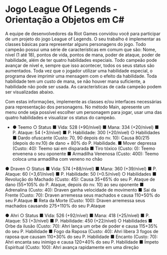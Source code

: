 # Jogo League Of Legends - Orientação a Objetos em C#

 A equipe de desenvolvedores da Riot Games convidou você para participar de um
projeto do jogo League of Legends. O seu trabalho é implementar as classes
básicas para representar alguns personagens do jogo. Todo campeão possui uma
série de características em comum que são: Nome, nível (1 até 18), pontos de vida,
pontos de mana, poder de ataque, poder de habilidade, além de ter quatro
habilidades especiais. Todo campeão pode avançar de nível e, sempre que isso
acontecer, todos os seus status são aumentados. Toda vez que o jogador utilizar
uma habilidade especial, o programa deve imprimir uma mensagem com o efeito da
habilidade. Toda habilidade tem um custo de mana, se não houver mana suficiente,
a habilidade não pode ser usada. As características de cada campeão podem ser
visualizadas abaixo.


Com estas informações, implemente as classes e/ou interfaces necessárias
para representação dos personagens. No método Main, apresente um menu onde
seja possível escolher um personagem para jogar, usar uma das quatro habilidades
e visualizar os status do campeão.
- ● Teemo
○ Status
■ Vida: 528 (+90/nível)
■ Mana: 334 (+20/nível)
■ P. Ataque: 54 (+3/nível)
■ P. Habilidade: 300 (+20/nível)
○ Habilidades
■ Dardo ofuscante (Custo: 70, 90 depois do nv. 10): Causa
80/215 (depois do nv.10) de dano + 80% do P. Habilidade.
■ Mover depressa (Custo: 40): Teemo sai em disparada
■ Tiro tóxico (Custo: 0): Teemo envenena o seu oponente
■ Armadilha Venenosa (Custo: 400): Teemo coloca uma
armadilha com veneno no chão

● Draven
○ Status
■ Vida: 574 (+88/nível)
■ Mana: 360 (+39/nível)
■ P. Ataque: 60 (+3,61/nível)
■ P. Habilidade: 50 (+0.5/nível)
○ Habilidades
■ Revolução do Machado (Custo: 45): Causa 35+65% do seu P.
Ataque de dano (55+105% do P. Ataque, depois do nv. 10) ao
seu oponente
■ Adrenalina (Custo: 40): Draven ganha velocidade de
movimento
■ Sai da Frente (Custo: 70): Draven arremessa seus machados
e causa 110+50% do seu P.Ataque
■ Reta da Morte (Custo: 100): Draven arremessa seus
machados causando 275+110% do seu P.Ataque


● Ahri
○ Status
■ Vida: 526 (+92/nível)
■ Mana: 418 (+25/nível)
■ P. Ataque: 53 (+3/nível)
■ P. Habilidade: 450 (+22/nível)
○ Habilidades
■ Orbe da ilusão (Custo: 70): Ahri lança um orbe de poder e
causa 115+35% do seu P. Habilidade
■ Fogo da Raposa (Custo: 40): Ahri libera 3 fogos de raposa que
causam 110+30% do seu P. Habilidade
■ Encanto (Custo: 70): Ahri encanta seu inimigo e causa
120+40% do seu P. Habilidade
■ Ímpeto Espiritual (Custo: 100): Ahri avança rapidamente em
uma direção

